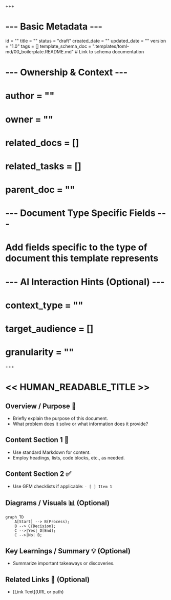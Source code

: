 +++
# --- Basic Metadata ---
id = ""
title = ""
status = "draft"
created_date = ""
updated_date = ""
version = "1.0"
tags = []
template_schema_doc = ".templates/toml-md/00_boilerplate.README.md" # Link to schema documentation

# --- Ownership & Context ---
# author = ""
# owner = ""
# related_docs = []
# related_tasks = []
# parent_doc = ""

# --- Document Type Specific Fields ---
# Add fields specific to the type of document this template represents

# --- AI Interaction Hints (Optional) ---
# context_type = ""
# target_audience = []
# granularity = ""
+++

# << HUMAN_READABLE_TITLE >>

## Overview / Purpose 🎯

*   Briefly explain the purpose of this document.
*   What problem does it solve or what information does it provide?

## Content Section 1 📝

*   Use standard Markdown for content.
*   Employ headings, lists, code blocks, etc., as needed.

## Content Section 2 ✅

*   Use GFM checklists if applicable: `- [ ] Item 1`

## Diagrams / Visuals 📊 (Optional)

```mermaid
graph TD
    A[Start] --> B(Process);
    B --> C{Decision};
    C -->|Yes| D[End];
    C -->|No| B;
```

## Key Learnings / Summary 💡 (Optional)

*   Summarize important takeaways or discoveries.

## Related Links 🔗 (Optional)

*   [Link Text](URL or path)
